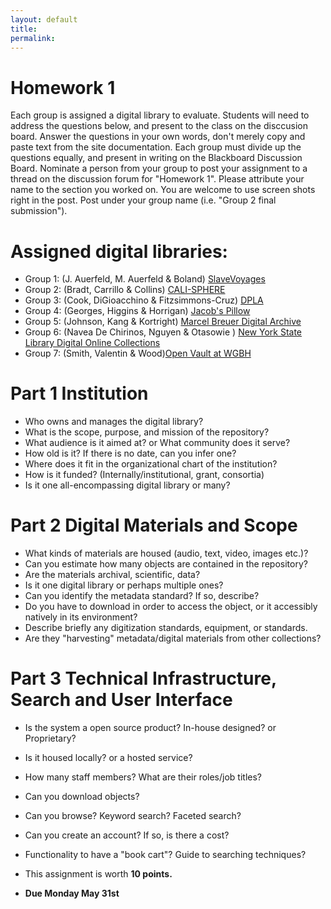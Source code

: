 ```yaml
---
layout: default
title: 
permalink:
---
```


<h1> Homework 1</h1>

Each group is assigned a digital library to evaluate. Students will need to address the questions below, and present to the class on the disccusion board. Answer the questions in your own words, don't merely copy and paste text from the site documentation. Each group must divide up the questions equally, and present in writing on the Blackboard Discussion Board. Nominate a person from your group to post your assignment to a thread on the discussion forum for &quot;Homework 1&quot;. Please attribute your name to the section you worked on. You are welcome to use screen shots right in the post. Post under your group name (i.e. &quot;Group 2 final submission&quot;). 

# Assigned digital libraries: 

- Group 1: (J. Auerfeld, M. Auerfeld &amp; Boland) [SlaveVoyages](https://www.slavevoyages.org/)
- Group 2: (Bradt, Carrillo &amp; Collins) [CALI-SPHERE](http://calisphere.cdlib.org/)
- Group 3: (Cook, DiGioacchino  &amp; Fitzsimmons-Cruz) [DPLA](https://dp.la/)
- Group 4: (Georges, Higgins &amp; Horrigan) [Jacob's Pillow](https://archives.jacobspillow.org/)
- Group 5: (Johnson, Kang &amp; Kortright) [Marcel Breuer Digital Archive](https://breuer.syr.edu/)
- Group 6: (Navea De Chirinos, Nguyen &amp; Otasowie ) [New York State Library Digital Online Collections](http://www.nysl.nysed.gov/scandocs/)
- Group 7: (Smith, Valentin &amp; Wood)[Open Vault at WGBH](https://openvault.wgbh.org/) 

# Part 1 Institution

- Who owns and manages the digital library?
- What is the scope, purpose, and mission of the repository?
- What audience is it aimed at? or What community does it serve?
- How old is it? If there is no date, can you infer one?
- Where does it fit in the organizational chart of the institution?
- How is it funded? (Internally/institutional, grant, consortia)
- Is it one all-encompassing digital library or many?


# Part 2 Digital Materials and Scope

- What kinds of materials are housed (audio, text, video, images etc.)?
- Can you estimate how many objects are contained in the repository?
- Are the materials archival, scientific, data?
- Is it one digital library or perhaps multiple ones? 
- Can you identify the metadata standard? If so, describe?
- Do you have to download in order to access the object, or it accessibly natively in its environment?
- Describe briefly any digitization standards, equipment, or standards. 
- Are they &quot;harvesting&quot; metadata/digital materials from other collections?


# Part 3 Technical Infrastructure, Search and User Interface

- Is the system a open source product? In-house designed? or Proprietary?
- Is it housed locally? or a hosted service?
- How many staff members? What are their roles/job titles?
- Can you download objects?
- Can you browse? Keyword search? Faceted search?
- Can you create an account? If so, is there a cost?
- Functionality to have a &quot;book cart&quot;? Guide to searching techniques?

- This assignment is worth **10 points.**
- **Due Monday May 31st** 